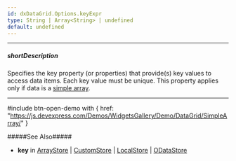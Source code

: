 ```yaml
---
id: dxDataGrid.Options.keyExpr
type: String | Array<String> | undefined
default: undefined
---
```

---
##### shortDescription
Specifies the key property (or properties) that provide(s) key values to access data items. Each key value must be unique. This property applies only if data is a [simple array](/concepts/70%20Data%20Binding/00%20Specify%20a%20Data%20Source/10%20Local%20Array.md '/Documentation/Guide/Data_Binding/Specify_a_Data_Source/Local_Array/').

---
#include btn-open-demo with {
    href: "https://js.devexpress.com/Demos/WidgetsGallery/Demo/DataGrid/SimpleArray/"
}

#####See Also#####
- **key** in [ArrayStore](/api-reference/30%20Data%20Layer/Store/1%20Configuration/key.md '/Documentation/ApiReference/Data_Layer/ArrayStore/Configuration/#key') | [CustomStore](/api-reference/30%20Data%20Layer/Store/1%20Configuration/key.md '/Documentation/ApiReference/Data_Layer/CustomStore/Configuration/#key') | [LocalStore](/api-reference/30%20Data%20Layer/Store/1%20Configuration/key.md '/Documentation/ApiReference/Data_Layer/LocalStore/Configuration/#key') | [ODataStore](/api-reference/30%20Data%20Layer/Store/1%20Configuration/key.md '/Documentation/ApiReference/Data_Layer/ODataStore/Configuration/#key')